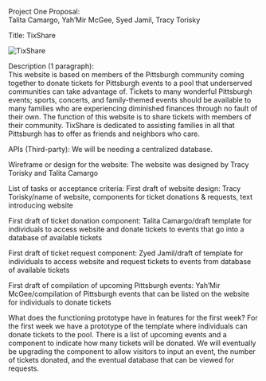 Project One Proposal:  
Talita Camargo, Yah’Mir McGee, Syed Jamil, Tracy Torisky


Title:  TixShare

![TixShare](https://user-images.githubusercontent.com/88398240/136666159-a759b247-6f56-4c1c-a226-9a575a190771.jpg)


Description (1 paragraph):  
This website is based on members of the Pittsburgh community coming together to donate tickets for Pittsburgh events to a pool that underserved communities can take advantage of.  Tickets to many wonderful Pittsburgh events; sports, concerts, and family-themed events should be available to many families who are experiencing diminished finances through no fault of their own.  The function of this website is to share tickets with members of their community.  TixShare is dedicated to assisting families in all that Pittsburgh has to offer as friends and neighbors who care.

APIs (Third-party):
We will be needing a centralized database.

Wireframe or design for the website:
The website was designed by Tracy Torisky and Talita Camargo

List of tasks or acceptance criteria:
First draft of website design:  Tracy Torisky/name of website, components for ticket donations & requests, text introducing website

First draft of ticket donation component:  Talita Camargo/draft template for individuals to access website and donate tickets to events that go into a database of available tickets

First draft of ticket request component:  Zyed Jamil/draft of template for individuals to access website and request tickets to events from database of available tickets

First draft of compilation of upcoming Pittsburgh events:  Yah’Mir McGee/compilation of Pittsburgh events that can be listed on the website for individuals to donate tickets

What does the functioning prototype have in features for the first week?
For the first week we have a prototype of the template where individuals can donate tickets to the pool.  There is a list of upcoming events and a component to indicate how many tickets will be donated.  We will eventually be upgrading the component to allow visitors to input an event, the number of tickets donated, and the eventual database that can be viewed for requests.
